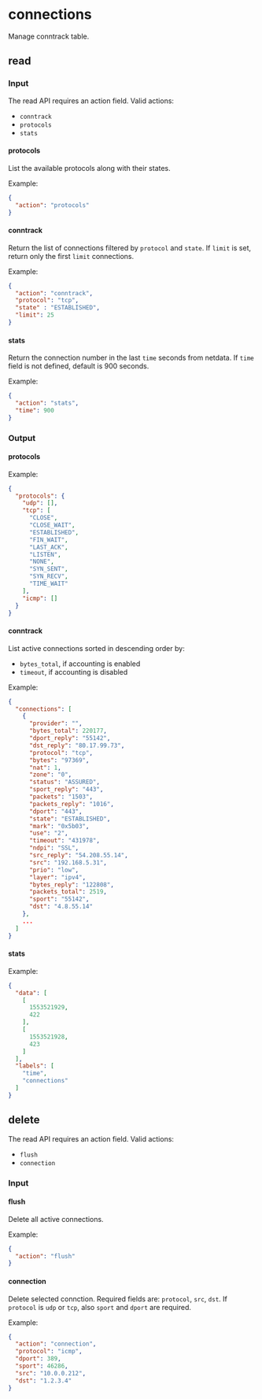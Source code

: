 # connections

Manage conntrack table.

## read

### Input

The read API requires an action field.
Valid actions:

- `conntrack`
- `protocols`
- `stats`

#### protocols

List the available protocols along with their states.

Example:
```json
{
  "action": "protocols"
}
```

#### conntrack

Return the list of connections filtered by `protocol` and `state`.
If `limit` is set, return only the first `limit` connections.

Example:
```json
{
  "action": "conntrack",
  "protocol": "tcp",
  "state" : "ESTABLISHED",
  "limit": 25
}
```

#### stats

Return the connection number in the last `time` seconds from netdata.
If `time` field is not defined, default is 900 seconds.

Example:
```json
{
  "action": "stats",
  "time": 900
}
```

### Output

#### protocols

Example:
```json
{
  "protocols": {
    "udp": [],
    "tcp": [
      "CLOSE",
      "CLOSE_WAIT",
      "ESTABLISHED",
      "FIN_WAIT",
      "LAST_ACK",
      "LISTEN",
      "NONE",
      "SYN_SENT",
      "SYN_RECV",
      "TIME_WAIT"
    ],
    "icmp": []
  }
}
```

#### conntrack

List active connections sorted in descending order by:

- `bytes_total`, if accounting is enabled
- `timeout`, if accounting is disabled

Example:
```json
{
  "connections": [
    {
      "provider": "",
      "bytes_total": 220177,
      "dport_reply": "55142",
      "dst_reply": "80.17.99.73",
      "protocol": "tcp",
      "bytes": "97369",
      "nat": 1,
      "zone": "0",
      "status": "ASSURED",
      "sport_reply": "443",
      "packets": "1503",
      "packets_reply": "1016",
      "dport": "443",
      "state": "ESTABLISHED",
      "mark": "0x5b03",
      "use": "2",
      "timeout": "431978",
      "ndpi": "SSL",
      "src_reply": "54.208.55.14",
      "src": "192.168.5.31",
      "prio": "low",
      "layer": "ipv4",
      "bytes_reply": "122808",
      "packets_total": 2519,
      "sport": "55142",
      "dst": "4.8.55.14"
    },
    ...
  ]
}
```

#### stats

Example:
```json
{
  "data": [
    [
      1553521929,
      422
    ],
    [
      1553521928,
      423
    ]
  ],
  "labels": [
    "time",
    "connections"
  ]
}
```

## delete

The read API requires an action field.
Valid actions:

- `flush`
- `connection`

### Input

#### flush

Delete all active connections.

Example:
```json
{
  "action": "flush"
}
```

#### connection

Delete selected connction.
Required fields are: `protocol`, `src`, `dst`.
If `protocol` is `udp` or `tcp`, also `sport` and `dport` are required.

Example:
```json
{
  "action": "connection",
  "protocol": "icmp",
  "dport": 389,
  "sport": 46286,
  "src": "10.0.0.212",
  "dst": "1.2.3.4"
}
```

